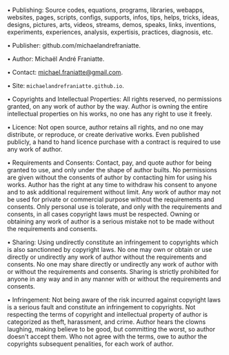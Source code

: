 ﻿  
• Publishing: Source codes, equations, programs, libraries, webapps, websites, pages, scripts, configs, supports, infos, tips, helps, tricks, ideas, designs, pictures, arts, videos, streams, demos, speaks, links, inventions, experiments, experiences, analysis, expertisis, practices, diagnosis, etc.  
  
• Publisher: github.com/michaelandrefraniatte.  
  
• Author: Michaël André Franiatte.  
  
• Contact: michael.franiatte@gmail.com.  
  
• Site: <code>michaelandrefraniatte.github.io</code>.  
  
• Copyrights and Intellectual Properties: All rights reserved, no permissions granted, on any work of author by the way. Author is owning the entire intellectual properties on his works, no one has any right to use it freely.  
  
• Licence: Not open source, author retains all rights, and no one may distribute, or reproduce, or create derivative works. Even published publicly, a hand to hand licence purchase with a contract is required to use any work of author.  
  
• Requirements and Consents: Contact, pay, and quote author for being granted to use, and only under the shape of author builts. No permissions are given without the consents of author by contacting him for using his works. Author has the right at any time to withdraw his consent to anyone and to ask additional requirement without limit. Any work of author may not be used for private or commercial purpose without the requirements and consents. Only personal use is tolerate, and only with the requirements and consents, in all cases copyright laws must be respected. Owning or obtaining any work of author is a serious mistake not to be made without the requirements and consents.  
  
• Sharing: Using undirectly constitute an infringement to copyrights which is also sanctionned by copyright laws. No one may own or obtain or use directly or undirectly any work of author without the requirements and consents. No one may share directly or undirectly any work of author with or without the requirements and consents. Sharing is strictly prohibited for anyone in any way and in any manner with or without the requirements and consents.  
  
• Infringement: Not being aware of the risk incurred against copyright laws is a serious fault and constitute an infringement to copyrights. Not respecting the terms of copyright and intellectual property of author is categorized as theft, harassment, and crime. Author hears the clowns laughing, making believe to be good, but committing the worst, so author doesn't accept them. Who not agree with the terms, owe to author the copyrights subsequent penalities, for each work of author.  
  